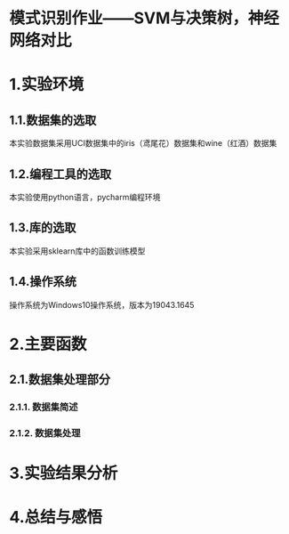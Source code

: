 # 模式识别作业——SVM与决策树，神经网络对比
# 1.实验环境
## 1.1.数据集的选取
本实验数据集采用UCI数据集中的iris（鸢尾花）数据集和wine（红酒）数据集
## 1.2.编程工具的选取
本实验使用python语言，pycharm编程环境
## 1.3.库的选取
本实验采用sklearn库中的函数训练模型
## 1.4.操作系统
操作系统为Windows10操作系统，版本为19043.1645
# 2.主要函数
## 2.1.数据集处理部分
### 2.1.1. 数据集简述
### 2.1.2. 数据集处理
# 3.实验结果分析
# 4.总结与感悟
